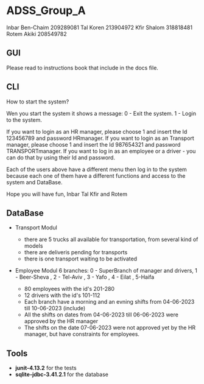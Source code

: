 # ADSS_Group_A

Inbar Ben-Chaim 209289081
Tal Koren 213904972
Kfir Shalom 318818481
Rotem Akiki 208549782

## GUI
Please read to instructions book that include in the docs file.

## CLI
How to start the system?

Wen you start the system it shows a message:
0 - Exit the system.
1 - Login to the system.

If you want to login as an HR manager, please choose 1 and insert the Id 123456789 and password HRmanager.
If you want to login as an Transport manager, please choose 1 and insert the Id 987654321 and password TRANSPORTmanager.
If you want to log in as an employee or a driver - you can do that by using their Id and password.

Each of the users above have a different menu then log in to the system because each one of them have a different functions and access to the system and DataBase.

Hope you will have fun,
Inbar Tal Kfir and Rotem

## DataBase

 - Transport Modul
      - there are 5 trucks all available for transportation, from several kind of models
      - there are deliveris pending for transports
      - there is one transport waiting to be activated
   
 - Employee Modul
   6 branches: 0 - SuperBranch of manager and drivers, 1 - Beer-Sheva , 2 - Tel-Aviv , 3 - Yafo , 4 - Eilat , 5-Haifa
      - 80 employees with the id's 201-280
      - 12 drivers with the id's 101-112
      - Each branch have a morning and an evning shifts from 04-06-2023 till 10-06-2023 (include)
      - All the shifts on dates from 04-06-2023 till 06-06-2023 were approved by the HR manager
      - The shifts on the date 07-06-2023 were not approved yet by the HR manager, but have constraints for employees.


## Tools

- **junit-4.13.2** for the tests
- **sqlite-jdbc-3.41.2.1** for the database
